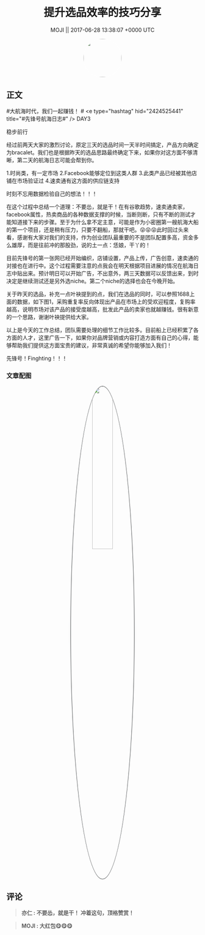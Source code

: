 <h1 align="center">提升选品效率的技巧分享</h1>




<p align="center">
    <a>MOJI || 2017-06-28 13:38:07 &#43;0000 UTC</a>
</p>

<div align="center">
    <img src="https://images.zsxq.com/FpQ7GYdIcQCWRvkzfRNBtrACxn_y?e=1590940799&amp;token=kIxbL07-8jAj8w1n4s9zv64FuZZNEATmlU_Vm6zD:Ke4gu1rnxYjG0mIj0gJbtV1P0BQ=" width="100" height="100" style="border:1px solid;border-radius:50%; color:#ffffff"/>
</div>




## 正文

<div>
#大航海时代，我们一起赚钱！ # &lt;e type=&#34;hashtag&#34; hid=&#34;2424525441&#34; title=&#34;#先锋号航海日志#&#34; /&gt;  DAY3

  稳步前行

  经过前两天大家的激烈讨论，原定三天的选品时间一天半时间搞定，产品方向确定为bracalet。我们也是根据昨天的选品思路最终确定下来，如果你对这方面不够清晰，第二天的航海日志可能会帮到你。

  1.时尚类，有一定市场
  2.Facebook能够定位到这类人群
  3.此类产品已经被其他店铺在市场验证过
  4.速卖通有这方面的供应链支持

  时刻不忘用数据检验自己的想法！！！

  在这个过程中总结一个道理：不要怂，就是干！在有谷歌趋势，速卖通卖家，facebook属性，热卖商品的各种数据支撑的时候，当断则断，只有不断的测试才能知道接下来的步骤。至于为什么拿不定主意，可能是作为小密圈第一艘航海大船的第一个项目，还是稍有压力，只要不翻船，那就干吧。😝😝😝此时回过头来看，感谢有大家对我们的支持，作为创业团队最重要的不是团队配置多高，资金多么雄厚，而是往前冲的那股劲，说的土一点：恁娘，干丫的！

  目前先锋号的第一张网已经开始编织，店铺设置，产品上传，广告创意，速卖通的对接也在进行中。这个过程需要注意的点我会在明天根据项目进展的情况在航海日志中贴出来。预计明日可以开始广告，不出意外，两三天数据可以反馈出来，到时决定是继续测试还是另外选niche。第二个niche的选择也会在今晚开始。

  关于昨天的选品，补充一点叶袂提到的点，我们在选品的同时，可以参照1688上面的数据，如下图1，采购重复率反向体现出产品在市场上的受欢迎程度，复购率越高，说明市场对该产品的接受度越高，批发此产品的卖家也就越赚钱。很有新意的一个思路，谢谢叶袂提供给大家。

  以上是今天的工作总结，团队需要处理的细节工作比较多。目前船上已经积累了各方面的人才，这里广告一下，如果你对品牌营销或内容打造方面有自己的心得，能够帮助我们提供这方面宝贵的建议，非常真诚的希望你能够加入我们！

  先锋号！Finghting！！！
</div>

### 文章配图

<div class="image" align="center">

<img src="https://images.zsxq.com/FsFUua7yjo5SM3SRjSI1bCI9TtLr?e=1590940799&amp;token=kIxbL07-8jAj8w1n4s9zv64FuZZNEATmlU_Vm6zD:Bj3a8X5T4u_tZtVZuHsDPb2rgXs=" width="33%" height="33%" style="border:1px solid;border-radius:50%; color:#3c3f41"/>

</div>


## 评论

<div align="left">
<div>

<blockquote >
<span> <strong>亦仁 : 不要怂，就是干！ 冲着这句，顶格赞赏！ </strong></span>
</blockquote>

<blockquote >
<span> <strong>MOJI : 大红包😋😋😋 </strong></span>
</blockquote>

</div>
</div>